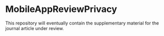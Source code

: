 # MobileAppReviewPrivacy

This repository will eventually contain the supplementary material for the journal article under review. 
